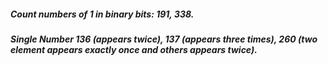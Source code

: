 ##### Count numbers of 1 in binary bits: 191, 338.

##### Single Number 136 (appears twice), 137 (appears three times), 260 (two element appears exactly once and others appears twice).